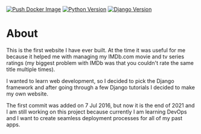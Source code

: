 [![Push Docker Image](https://github.com/erykio/movie-website/actions/workflows/push-docker-image.yml/badge.svg)](https://github.com/erykio/movie-website/actions/workflows/docker-image.yml) [![Python Version](https://img.shields.io/badge/python-3.6-brightgreen.svg)](https://python.org) [![Django Version](https://img.shields.io/badge/django-1.11-brightgreen.svg)](https://djangoproject.com)

# About

This is the first website I have ever built. At the time it was useful for me because it helped me with managing my IMDb.com movie and tv series ratings (my biggest problem with IMDb was that you couldn't rate the same title multiple times).

I wanted to learn web development, so I decided to pick the Django framework and after going through a few Django tutorials I decided to make my own website.
 
The first commit was added on 7 Jul 2016, but now it is the end of 2021 and I am still working on this project because currently I am learning DevOps and I want to create seamless deployment processes for all of my past apps.
